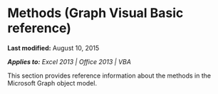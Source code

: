
# Methods (Graph Visual Basic reference)

 **Last modified:** August 10, 2015

 _**Applies to:** Excel 2013 | Office 2013 | VBA_

This section provides reference information about the methods in the Microsoft Graph object model.


